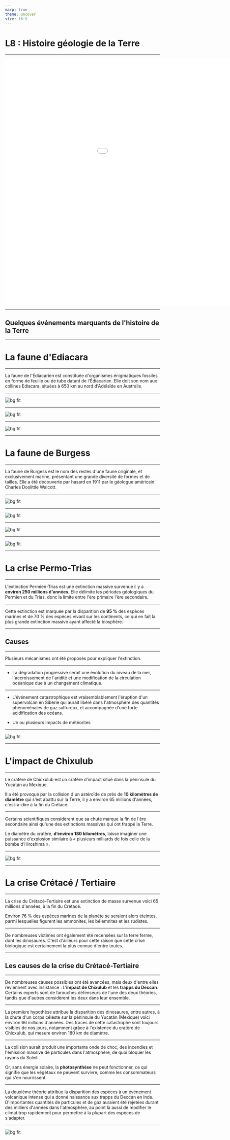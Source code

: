 ```yaml
---
marp: true
theme: uncover
size: 16:9
---
```

<!-- paginate: true -->

# L8 : Histoire géologie de la Terre

--- 

<embed src="../Fiches%20PDF/FriseSVT.pdf" width=1200 height=800 type='application/pdf'/>

--- 

## Quelques événements marquants de l'histoire de la Terre

---

# La faune d'Ediacara

---

La faune de l'Édiacarien est constituée d'organismes énigmatiques fossiles en forme de feuille ou de tube datant de l'Édiacarien. Elle doit son nom aux collines Ediacara, situées à 650 km au nord d'Adélaïde en Australie.

---

![bg fit](https://fr.cdn.v5.futura-sciences.com/buildsv6/images/largeoriginal/8/0/0/800e416d42_50004775_ediacarareconstitution.jpg)


---

![bg fit](https://upload.wikimedia.org/wikipedia/commons/thumb/f/fb/DickinsoniaCostata.jpg/1200px-DickinsoniaCostata.jpg)

---

![bg fit](http://www2.ggl.ulaval.ca/personnel/bourque/s4/ediacara.exemples.jpg)

---

# La faune de Burgess

---

La faune de Burgess est le nom des restes d'une faune originale, et exclusivement marine, présentant une grande diversité de formes et de tailles. Elle a été découverte par hasard en 1911 par le géologue américain Charles Doolittle Walcott.

---

![bg fit](https://fr.cdn.v5.futura-sciences.com/buildsv6/images/mediumoriginal/5/e/5/5e5931a6c3_50097675_14699-burgesss03.jpg)

---

![bg fit](https://fr.cdn.v5.futura-sciences.com/buildsv6/images/mediumoriginal/6/4/7/647af92a99_50097676_14699-burgess06.jpg)

---

![bg fit](https://upload.wikimedia.org/wikipedia/commons/thumb/2/2f/Burgess_scale.png/1200px-Burgess_scale.png)

---

![bg fit](http://lewebpedagogique.com/arnaud/files/2009/05/sans-titre125.jpg)

---

# La crise Permo-Trias

---

L'extinction Permien-Trias est une extinction massive survenue il y a **environ 250 millions d'années**. Elle délimite les périodes géologiques du Permien et du Trias, donc la limite entre l'ère primaire l'ère secondaire.

---

Cette extinction est marquée par la disparition de **95 %** des espèces marines et de 70 % des espèces vivant sur les continents, ce qui en fait la plus grande extinction massive ayant affecté la biosphère. 

---

## Causes

---

Plusieurs mécanismes ont été proposés pour expliquer l'extinction. 

---

- La dégradation progressive serait une évolution du niveau de la mer, l'accroissement de l'aridité et une modification de la circulation océanique due à un changement climatique.

---

- L'événement catastrophique est vraisemblablement l'éruption d'un supervolcan en Sibérie qui aurait libéré dans l'atmosphère des quantités phénoménales de gaz sulfureux, et accompagnée d'une forte acidification des océans. 

- Un ou plusieurs impacts de météorites 

---

![bg fit](http://www.biodeug.com/wp-content/uploads/2012/08/l3-paleontologie-chap3-grandescrisesbiologiques.jpg)

---

# L'impact de Chixulub 

---

Le cratère de Chicxulub est un cratère d'impact situé dans la péninsule du Yucatán au Mexique. 

Il a été provoqué par la collision d'un astéroïde de près de **10 kilomètres de diamètre** qui s’est abattu sur la Terre, il y a environ 65 millions d'années, c'est-à-dire à la fin du Crétacé. 

---

Certains scientifiques considèrent que sa chute marque la fin de l'ère secondaire ainsi qu'une des extinctions massives qui ont frappé la Terre. 

Le diamètre du cratère, **d’environ 180 kilomètres**, laisse imaginer une puissance d'explosion similaire à « plusieurs milliards de fois celle de la bombe d’Hiroshima ».

---

![bg fit](https://www.cite-sciences.fr/fileadmin/_processed_/csm_chicxulub_9e2cea10c1.jpg)

---


# La crise Crétacé / Tertiaire


---

La crise du Crétacé-Tertiaire est une extinction de masse survenue voici 65 millions d'années, à la fin du Crétacé.

Environ 76 % des espèces marines de la planète se seraient alors éteintes, parmi lesquelles figurent les ammonites, les bélemnites et les rudistes. 

---

De nombreuses victimes ont également été recensées sur la terre ferme, dont les dinosaures. C'est d'ailleurs pour cette raison que cette crise biologique est certainement la plus connue d'entre toutes.

---


## Les causes de la crise du Crétacé-Tertiaire

---

De nombreuses causes possibles ont été avancées, mais deux d'entre elles reviennent avec insistance : L'**impact de Chixulub** et les **trapps du Deccan**. Certains experts sont de farouches défenseurs de l'une des deux théories, tandis que d'autres considèrent les deux dans leur ensemble.

---

La première hypothèse attribue la disparition des dinosaures, entre autres, à la chute d'un corps céleste sur la péninsule du Yucatán (Mexique) voici environ 66 millions d'années. Des traces de cette catastrophe sont toujours visibles de nos jours, notamment grâce à l'existence du cratère de Chicxulub, qui mesure environ 180 km de diamètre. 

---

La collision aurait produit une importante onde de choc, des incendies et l'émission massive de particules dans l'atmosphère, de quoi bloquer les rayons du Soleil.

Or, sans énergie solaire, la **photosynthèse** ne peut fonctionner, ce qui signifie que les végétaux ne peuvent survivre, comme les consommateurs qui s'en nourrissent.

---

La deuxième théorie attribue la disparition des espèces à un événement volcanique intense qui a donné naissance aux trapps du Deccan en Inde. D'importantes quantités de particules et de gaz auraient été rejetées durant des milliers d'années dans l'atmosphère, au point là aussi de modifier le climat trop rapidement pour permettre à la plupart des espèces de s'adapter.

---

![bg fit](http://www.alex-bernardini.fr/evolution/images/End-of-the-Dinosaurs.jpg)
